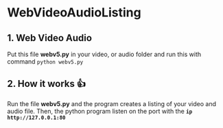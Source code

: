 # WebVideoAudioListing

## 1. Web Video Audio

Put this file **webv5.py** in your video, or audio folder and run this with command `python webv5.py`

## 2. How it works 👍

Run the file **webv5.py** and the program creates a listing of your video and audio file. Then, the python program
listen on the port with the **`ip http://127.0.0.1:80`**
